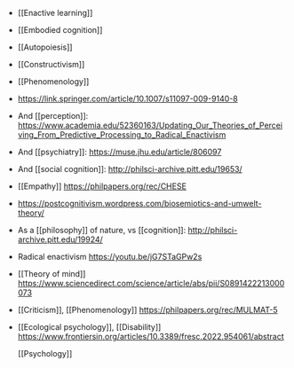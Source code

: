 - [[Enactive learning]]
- [[Embodied cognition]]
- [[Autopoiesis]]
- [[Constructivism]]
- [[Phenomenology]]
- https://link.springer.com/article/10.1007/s11097-009-9140-8
- And [[perception]]: https://www.academia.edu/52360163/Updating_Our_Theories_of_Perceiving_From_Predictive_Processing_to_Radical_Enactivism
- And [[psychiatry]]: https://muse.jhu.edu/article/806097
- And [[social cognition]]: http://philsci-archive.pitt.edu/19653/
- [[Empathy]] https://philpapers.org/rec/CHESE
- https://postcognitivism.wordpress.com/biosemiotics-and-umwelt-theory/
- As a [[philosophy]] of nature, vs [[cognition]]: http://philsci-archive.pitt.edu/19924/
- Radical enactivism https://youtu.be/jG7STaGPw2s
- [[Theory of mind]] https://www.sciencedirect.com/science/article/abs/pii/S0891422213000073
- [[Criticism]], [[Phenomenology]] https://philpapers.org/rec/MULMAT-5
- [[Ecological psychology]], [[Disability]] https://www.frontiersin.org/articles/10.3389/fresc.2022.954061/abstract
  
  [[Psychology]]